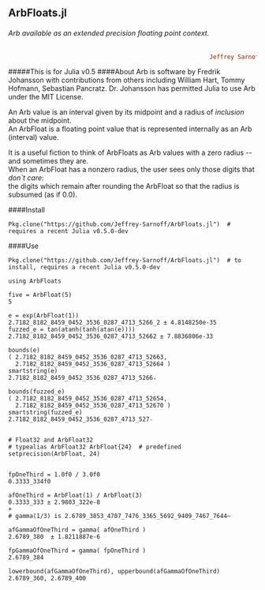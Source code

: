 ## ArbFloats.jl
###### Arb available as an extended precision floating point context.

```ruby
                                                         Jeffrey Sarnoff © 2016˗May˗26 in New York City
```
#####This is for Julia v0.5
####About
Arb is software by Fredrik Johansson with contributions from others including William Hart, Tommy Hofmann, Sebastian Pancratz.  Dr. Johansson has permitted Julia to use Arb under the MIT License.  
  
An Arb value is an interval given by its midpoint and a radius of _inclusion_ about the midpoint.  
An ArbFloat is a floating point value that is represented internally as an Arb (interval) value.  

It is a useful fiction to think of ArbFloats as Arb values with a zero radius -- and sometimes they are.  
When an ArbFloat has a nonzero radius, the user sees only those digits that _don`t care_:  
the digits which remain after rounding the ArbFloat so that the radius is subsumed (as if 0.0).


####Install
```F#
Pkg.clone("https://github.com/Jeffrey-Sarnoff/ArbFloats.jl")  # requires a recent Julia v0.5.0-dev
```

####Use
```F#
Pkg.clone("https://github.com/Jeffrey-Sarnoff/ArbFloats.jl")  # to install, requires a recent Julia v0.5.0-dev

using ArbFloats

five = ArbFloat(5)
5

e = exp(ArbFloat(1))
2.7182_8182_8459_0452_3536_0287_4713_5266_2 ± 4.8148250e-35
fuzzed_e = tan(atanh(tanh(atan(e))))
2.7182_8182_8459_0452_3536_0287_4713_52662 ± 7.8836806e-33

bounds(e)
( 2.7182_8182_8459_0452_3536_0287_4713_52663,
  2.7182_8182_8459_0452_3536_0287_4713_52664 )
smartstring(e)
2.7182_8182_8459_0452_3536_0287_4713_5266₊

bounds(fuzzed_e)
( 2.7182_8182_8459_0452_3536_0287_4713_52654,
  2.7182_8182_8459_0452_3536_0287_4713_52670 )
smartstring(fuzzed_e)
2.7182_8182_8459_0452_3536_0287_4713_527₋


# Float32 and ArbFloat32
# typealias ArbFloat32 ArbFloat{24}  # predefined
setprecision(ArbFloat, 24)


fpOneThird = 1.0f0 / 3.0f0
0.3333_334f0

afOneThird = ArbFloat(1) / ArbFloat(3)
0.3333_333 ± 2.9803_322e-8
+
# gamma(1/3) is 2.6789_3853_4707_7476_3365_5692_9409_7467_7644~

afGammaOfOneThird = gamma( afOneThird )
2.6789_380  ± 1.8211887e-6

fpGammaOfOneThird = gamma( fpOneThird )
2.6789_384

lowerbound(afGammaOfOneThird), upperbound(afGammaOfOneThird)
2.6789_360, 2.6789_400




```
